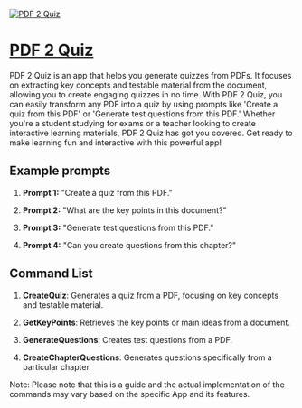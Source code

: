[![PDF 2 Quiz](https://files.oaiusercontent.com/file-opdLOMWhKA7FNPnTmHfA52GX?se=2123-10-17T07%3A22%3A16Z&sp=r&sv=2021-08-06&sr=b&rscc=max-age%3D31536000%2C%20immutable&rscd=attachment%3B%20filename%3D27b85bff-d4a6-426f-8cad-83841c95f714.png&sig=PJzGVtej3FE/oVEuw/Rvwtq2YEg3iJ7HvxM/hB/qc1A%3D)](https://chat.openai.com/g/g-IScFGIkdG-pdf-2-quiz)

# [PDF 2 Quiz](https://chat.openai.com/g/g-IScFGIkdG-pdf-2-quiz)

PDF 2 Quiz is an app that helps you generate quizzes from PDFs. It focuses on extracting key concepts and testable material from the document, allowing you to create engaging quizzes in no time. With PDF 2 Quiz, you can easily transform any PDF into a quiz by using prompts like 'Create a quiz from this PDF' or 'Generate test questions from this PDF.' Whether you're a student studying for exams or a teacher looking to create interactive learning materials, PDF 2 Quiz has got you covered. Get ready to make learning fun and interactive with this powerful app!

## Example prompts

1. **Prompt 1:** "Create a quiz from this PDF."

2. **Prompt 2:** "What are the key points in this document?"

3. **Prompt 3:** "Generate test questions from this PDF."

4. **Prompt 4:** "Can you create questions from this chapter?"

## Command List

1. **CreateQuiz**: Generates a quiz from a PDF, focusing on key concepts and testable material.

2. **GetKeyPoints**: Retrieves the key points or main ideas from a document.

3. **GenerateQuestions**: Creates test questions from a PDF.

4. **CreateChapterQuestions**: Generates questions specifically from a particular chapter.

Note: Please note that this is a guide and the actual implementation of the commands may vary based on the specific App and its features.